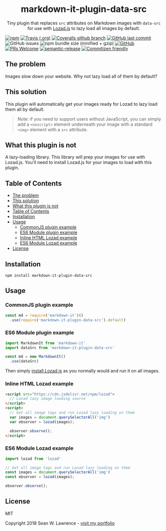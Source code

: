 <div align="center">
<h1>markdown-it-plugin-data-src</h1>

<p>Tiny plugin that replaces <code>src</code> attributes on Markdown images with <code>data-src</code> for use with <a href="https://github.com/ApoorvSaxena/lozad.js" title="Lozad.js library">Lozad.js</a> to lazy load all images by default.</p>
</div>

[![npm](https://img.shields.io/npm/v/markdown-it-plugin-data-src.svg?style=flat-square&colorB=blue)](https://www.npmjs.com/package/markdown-it-plugin-data-src)
[![Travis (.org)](https://img.shields.io/travis/seanWLawrence/markdown-it-plugin-data-src.svg?style=flat-square)](https://travis-ci.org/seanWLawrence/markdown-it-plugin-data-src)
[![Coveralls github branch](https://img.shields.io/coveralls/github/seanWLawrence/markdown-it-plugin-data-src/master.svg?style=flat-square&colorB=brightgreen)](https://coveralls.io/github/seanWLawrence/markdown-it-plugin-data-src)
[![GitHub last commit](https://img.shields.io/github/last-commit/seanwlawrence/markdown-it-plugin-data-src.svg?style=flat-square)](https://github.com/seanwlawrence/markdown-it-plugin-data-src/commits/master)
![GitHub issues](https://img.shields.io/github/issues-raw/seanwlawrence/markdown-it-plugin-data-src.svg?style=flat-square)
![npm bundle size (minified + gzip)](https://img.shields.io/bundlephobia/minzip/markdown-it-plugin-data-src.svg?style=flat-square)
[![GitHub](https://img.shields.io/github/license/seanwlawrence/markdown-it-plugin-data-src.svg?style=flat-square)](https://github.com/seanWLawrence/markdown-it-plugin-data-src/blob/master/LICENSE.md)
[![PRs Welcome](https://img.shields.io/badge/PRs-welcome-brightgreen.svg?style=flat-square)](http://makeapullrequest.com)
[![semantic-release](https://img.shields.io/badge/%20%20%F0%9F%93%A6%F0%9F%9A%80-semantic--release-e10079.svg)](https://github.com/semantic-release/semantic-release)
[![Commitizen friendly](https://img.shields.io/badge/commitizen-friendly-blue.svg?style=flat-square)](http://commitizen.github.io/cz-cli/)

## The problem

Images slow down your website. Why not lazy load all of them by default?

## This solution

This plugin will automatically get your images ready for Lozad to lazy load them all by default.

> Note: if you need to support users without JavaScript, you can simply add a `<noscript>` element underneath your image with a standard `<img>` element with a `src` attribute.  

## What this plugin is not

A lazy-loading library. This library will prep your images for use with Lozad.js. You'll need to install Lozad.js for your images to load with this plugin.

## Table of Contents

- [The problem](#the-problem)
- [This solution](#this-solution)
- [What this plugin is not](#what-this-plugin-is-not)
- [Table of Contents](#table-of-contents)
- [Installation](#installation)
- [Usage](#usage)
  - [CommonJS plugin example](#commonjs-plugin-example)
  - [ES6 Module plugin example](#es6-module-plugin-example)
  - [Inline HTML Lozad example](#inline-html-lozad-example)
  - [ES6 Module Lozad example](#es6-module-lozad-example)
- [License](#license)

## Installation

`npm install markdown-it-plugin-data-src`

## Usage

### CommonJS plugin example

```javascript
const md = require('markdown-it')()
  .use(require('markdown-it-plugin-data-src').default)
```

### ES6 Module plugin example

```javascript
import MarkdownIt from 'markdown-it'
import dataSrc from 'markdown-it-plugin-data-src'

const md = new MarkdownIt()
  .use(dataSrc)
```

Then simply [install Lozad.js](https://github.com/ApoorvSaxena/lozad.js) as you normally would and run it on all images.

### Inline HTML Lozad example

```html
<script src="https://cdn.jsdelivr.net/npm/lozad">
  // Lozad lazy image loading source
</script>
<script>
  // Get all image tags and run Lozad lazy loading on them
  var images = document.querySelectorAll('img')
  var observer = lozad(images);

  observer.observe();
</script>
```

### ES6 Module Lozad example

```javascript
import lozad from 'lozad'

// Get all image tags and run Lozad lazy loading on them
const images = document.querySelectorAll('img')
const observer = lozad(images);

observer.observe();
```

## License

MIT

Copyright 2018 Sean W. Lawrence - [visit my portfolio](https://swl.netlify.com)